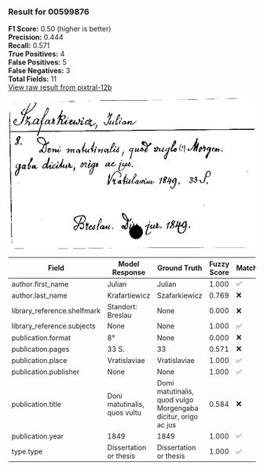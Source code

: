 ### Result for 00599876
**F1 Score:** 0.50 (higher is better)<br>**Precision:** 0.444<br>**Recall:** 0.571<br>**True Positives:** 4<br>**False Positives:** 5<br>**False Negatives:** 3<br>**Total Fields:** 11<br>[View raw result from pixtral-12b](https://github.com/RISE-UNIBAS/humanities_data_benchmark/blob/main/results/2025-10-01/T0186/request_T0186_00599876.json)

<img src="https://github.com/RISE-UNIBAS/humanities_data_benchmark/blob/main/benchmarks/zettelkatalog/images/00599876.jpg?raw=true" alt="00599876" width="600px">

| Field | Model Response | Ground Truth | Fuzzy Score | Match |
|-------|----------------|--------------|-------------|-------|
| author.first_name | Julian | Julian | 1.000 | ✅ |
| author.last_name | Krafartiewicz | Szafarkiewicz | 0.769 | ❌ |
| library_reference.shelfmark | Standort: Breslau | None | 0.000 | ❌ |
| library_reference.subjects | None | None | 1.000 | ✅ |
| publication.format | 8° | None | 0.000 | ❌ |
| publication.pages | 33 S. | 33 | 0.571 | ❌ |
| publication.place | Vratislaviae | Vratislaviae | 1.000 | ✅ |
| publication.publisher | None | None | 1.000 | ✅ |
| publication.title | Doni matutinalis, quos vultu | Domi matutinalis, quod vulgo Morgengaba dicitur, origo ac jus | 0.584 | ❌ |
| publication.year | 1849 | 1849 | 1.000 | ✅ |
| type.type | Dissertation or thesis | Dissertation or thesis | 1.000 | ✅ |
